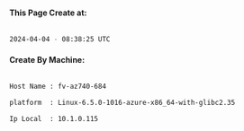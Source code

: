 
   
#### This Page Create at:

```bash

2024-04-04 - 08:38:25 UTC

```

#### Create By Machine:

```bash

Host Name : fv-az740-684

platform  : Linux-6.5.0-1016-azure-x86_64-with-glibc2.35

Ip Local  : 10.1.0.115

```

